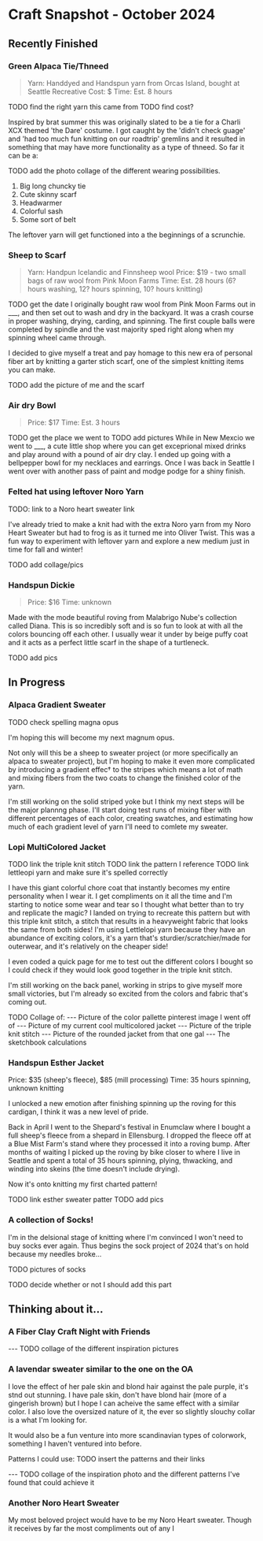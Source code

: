 # Craft Snapshot - October 2024

## Recently Finished

### Green Alpaca Tie/Thneed

> Yarn: Handdyed and Handspun yarn from Orcas Island, bought at Seattle Recreative
> Cost: $
> Time: Est. 8 hours

TODO find the right yarn this came from
TODO find cost?

Inspired by brat summer this was originally slated to be a tie for a Charli XCX themed 'the Dare' costume. I got caught by the 'didn't check guage' and 'had too much fun knitting on our roadtrip' gremlins and it resulted in something that may have more functionality as a type of thneed. So far it can be a:

TODO add the photo collage of the different wearing possibilities.

1. Big long chuncky tie
2. Cute skinny scarf
3. Headwarmer
4. Colorful sash
5. Some sort of belt

The leftover yarn will get functioned into a the beginnings of a scrunchie.

### Sheep to Scarf

> Yarn: Handpun Icelandic and Finnsheep wool
> Price: $19 - two small bags of raw wool from Pink Moon Farms
> Time: Est. 28 hours (6? hours washing, 12? hours spinning, 10? hours knitting)

TODO get the date
I originally bought raw wool from Pink Moon Farms out in ___, and then set out to wash and dry in the backyard. It was a crash course in proper washing, drying, carding, and spinning. The first couple balls were completed by spindle and the vast majority sped right along when my spinning wheel came through.

I decided to give myself a treat and pay homage to this new era of personal fiber art by knitting a garter stich scarf, one of the simplest knitting items you can make.

TODO add the picture of me and the scarf

### Air dry Bowl

> Price: $17
> Time: Est. 3 hours

TODO get the place we went to
TODO add pictures
While in New Mexcio we went to ___, a cute little shop where you can get exceprional mixed drinks and play around with a pound of air dry clay. I ended up going with a bellpepper bowl for my necklaces and earrings. Once I was back in Seattle I went over with another pass of paint and modge podge for a shiny finish.

### Felted hat using leftover Noro Yarn

TODO: link to a Noro heart sweater link

I've already tried to make a knit had with the extra Noro yarn from my Noro Heart Sweater but had to frog is as it turned me into Oliver Twist. This was a fun way to experiment with leftover yarn and explore a new medium just in time for fall and winter!

TODO add collage/pics

### Handspun Dickie

> Price: $16
> Time: unknown

Made with the mode beautiful roving from Malabrigo Nube's collection called Diana. This is so incredibly soft and is so fun to look at with all the colors bouncing off each other. I usually wear it under by beige puffy coat and it acts as a perfect little scarf in the shape of a turtleneck.

TODO add pics

## In Progress

### Alpaca Gradient Sweater

TODO check spelling magna opus

I'm hoping this will become my next magnum opus.

Not only will this be a sheep to sweater project (or more specifically an alpaca to sweater project), but I'm hoping to make it even more complicated by introducing a gradient effec† to the stripes which means a lot of math and mixing fibers from the two coats to change the finished color of the yarn.

I'm still working on the solid striped yoke but I think my next steps will be the major plannng phase. I'll start doing test runs of mixing fiber with different percentages of each color, creating swatches, and estimating how much of each gradient level of yarn I'll need to comlete my sweater.

### Lopi MultiColored Jacket

TODO link the triple knit stitch
TODO link the pattern I reference
TODO link lettleopi yarn and make sure it's spelled correctly

I have this giant colorful chore coat that instantly becomes my entire personality when I wear it. I get compliments on it all the time and I'm starting to notice some wear and tear so I thought what better than to try and replicate the magic? I landed on trying to recreate this pattern but with this triple knit stitch, a stitch that results in a heavyweight fabric that looks the same from both sides! I'm using Lettlelopi yarn because they have an abundance of exciting colors, it's a yarn that's sturdier/scratchier/made for outerwear, and it's relatively on the cheaper side!

I even coded a quick page for me to test out the different colors I bought so I could check if they would look good together in the triple knit stitch.

I'm still working on the back panel, working in strips to give myself more small victories, but I'm already so excited from the colors and fabric that's coming out.

TODO Collage of:
--- Picture of the color pallette pinterest image I went off of
--- Picture of my current cool multicolored jacket
--- Picture of the triple knit stitch
--- Picture of the rounded jacket from that one gal
--- The sketchbook calculations



### Handspun Esther Jacket

Price: $35 (sheep's fleece), $85 (mill processing)
Time: 35 hours spinning, unknown knitting

I unlocked a new emotion after finishing spinning up the roving for this cardigan, I think it was a new level of pride. 

Back in April I went to the Shepard's festival in Enumclaw where I bought a full sheep's fleece from a shepard in Ellensburg. I dropped the fleece off at a Blue Mist Farm's stand where they processed it into a roving bump. After months of waiting I picked up the roving by bike closer to where I live in Seattle and spent a total of 35 hours spinning, plying, thwacking, and winding into skeins (the time doesn't include drying).

Now it's onto knitting my first charted pattern! 

TODO link esther sweater patter
TODO add pics




### A collection of Socks!

I'm in the delsional stage of knitting where I'm convinced I won't need to buy socks ever again. Thus begins the sock project of 2024 that's on hold because my needles broke...

TODO pictures of socks



TODO decide whether or not I should add this part
## Thinking about it...

### A Fiber Clay Craft Night with Friends

--- TODO collage of the different inspiration pictures

### A lavendar sweater similar to the one on the OA

I love the effect of her pale skin and blond hair against the pale purple, it's stnd out stunning. I have pale skin, don't have blond hair (more of a gingerish brown) but I hope I can acheive the same effect with a similar color. I also love the oversized nature of it, the ever so slightly slouchy collar is a what I'm looking for.

It would also be a fun venture into more scandinavian types of colorwork, something I haven't ventured into before.

Patterns I could use:
TODO insert the patterns and their links

--- TODO collage of the inspiration photo and the different patterns I've found that could achieve it

### Another Noro Heart Sweater 

My most beloved project would have to be my Noro Heart sweater. Though it receives by far the most compliments out of any I 
